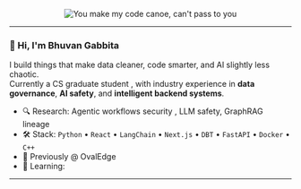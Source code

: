 
<p align="center">
  <img src="https://raw.githubusercontent.com/notbhuvangab/notbhuvangab/main/assets/code-canoe-banner.png" alt="You make my code canoe, can't pass to you" style="max-width: 100%;" />
</p>

---

### 👋 Hi, I'm Bhuvan Gabbita

I build things that make data cleaner, code smarter, and AI slightly less chaotic.  
Currently a CS graduate student , with industry experience in **data governance**, **AI safety**, and **intelligent backend systems**.

- 🔍 Research: Agentic workflows security , LLM safety, GraphRAG lineage  
- 🛠️ Stack: `Python` • `React` • `LangChain` • `Next.js` • `DBT` • `FastAPI` • `Docker` • `C++`  
- 💼 Previously @ OvalEdge   
- 🌱 Learning:  

---
